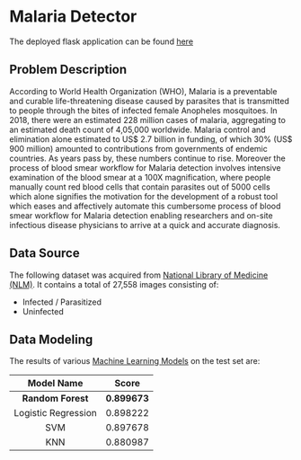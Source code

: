 # Malaria Detector

The deployed flask application can be found [here](https://malaria-detector-aidi1002.herokuapp.com/)


## Problem Description
According to World Health Organization (WHO), Malaria is a preventable and curable life-threatening disease caused by parasites that is transmitted to people through the bites of infected female Anopheles mosquitoes. In 2018, there were an estimated 228 million cases of malaria, aggregating to an estimated death count of 4,05,000 worldwide. Malaria control and elimination alone estimated to US$ 2.7 billion in funding, of which 30% (US$ 900 million) amounted to contributions from governments of endemic countries. As years pass by, these numbers continue to rise.
Moreover the process of blood smear workflow for Malaria detection involves intensive examination of the blood smear at a 100X magnification, where people manually count red blood cells that contain parasites out of 5000 cells which alone signifies the motivation for the development of a robust tool which eases and affectively automate this cumbersome process of blood smear workflow for Malaria detection enabling researchers and on-site infectious disease physicians to arrive at a quick and accurate diagnosis.

## Data Source
The following dataset was acquired from [National Library of Medicine (NLM)](https://lhncbc.nlm.nih.gov/publication/pub9932). It contains a total of 27,558 images consisting of:
* Infected / Parasitized
*	Uninfected



## Data Modeling
The results of various [Machine Learning Models](https://github.com/sagunesh-grover/AIDI-1002-Project/blob/main/3-ML%20Modeling%20%26%20Evaluation/Final%20Model%20Code-Sagunesh%20Grover.ipynb) on the test set are:

|      Model Name     |   Score  |
|:-------------------:|:--------:|
|    **Random Forest**    | **0.899673** |
| Logistic Regression | 0.898222 |
|         SVM         | 0.897678 |
|         KNN         | 0.880987 |

